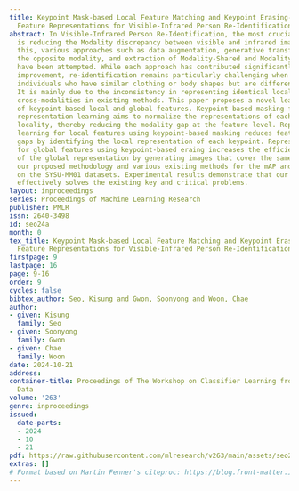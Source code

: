```yaml
---
title: Keypoint Mask-based Local Feature Matching and Keypoint Erasing-based Global
  Feature Representations for Visible-Infrared Person Re-Identification
abstract: In Visible-Infrared Person Re-Identification, the most crucial challenge
  is reducing the Modality discrepancy between visible and infrared images. To address
  this, various approaches such as data augmentation, generative transformation for
  the opposite modality, and extraction of Modality-Shared and Modality-Specific features
  have been attempted. While each approach has contributed significantly to performance
  improvement, re-identification remains particularly challenging when dealing with
  individuals who have similar clothing or body shapes but are different persons.
  It is mainly due to the inconsistency in representing identical local features across
  cross-modalities in existing methods. This paper proposes a novel learning representations
  of keypoint-based local and global features. Keypoint-based masking for local feature
  representation learning aims to normalize the representations of each keypoint’s
  locality, thereby reducing the modality gap at the feature level. Representation
  learning for local features using keypoint-based masking reduces feature-level modality
  gaps by identifying the local representation of each keypoint. Representation learning
  for global features using keypoint-based eraing increases the efficiency and diversity
  of the global representation by generating images that cover the same area. We compare
  our proposed methodology and various existing methods for the mAP and Rank-1 performances
  on the SYSU-MM01 datasets. Experimental results demonstrate that our proposed model
  effectively solves the existing key and critical problems.
layout: inproceedings
series: Proceedings of Machine Learning Research
publisher: PMLR
issn: 2640-3498
id: seo24a
month: 0
tex_title: Keypoint Mask-based Local Feature Matching and Keypoint Erasing-based Global
  Feature Representations for Visible-Infrared Person Re-Identification
firstpage: 9
lastpage: 16
page: 9-16
order: 9
cycles: false
bibtex_author: Seo, Kisung and Gwon, Soonyong and Woon, Chae
author:
- given: Kisung
  family: Seo
- given: Soonyong
  family: Gwon
- given: Chae
  family: Woon
date: 2024-10-21
address:
container-title: Proceedings of The Workshop on Classifier Learning from Difficult
  Data
volume: '263'
genre: inproceedings
issued:
  date-parts:
  - 2024
  - 10
  - 21
pdf: https://raw.githubusercontent.com/mlresearch/v263/main/assets/seo24a/seo24a.pdf
extras: []
# Format based on Martin Fenner's citeproc: https://blog.front-matter.io/posts/citeproc-yaml-for-bibliographies/
---
```

